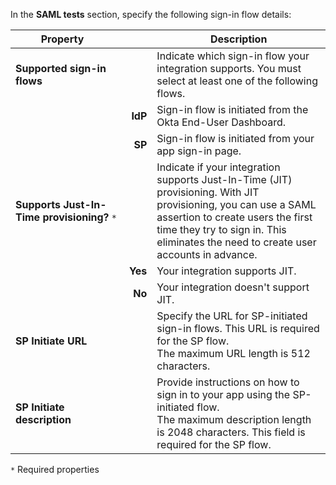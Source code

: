 In the **SAML tests** section, specify the following sign-in flow details:

| <div style="width:150px">Property</div> | &nbsp; | Description  |
| ----------------- | --: | ------------ |
| **Supported sign-in flows** | | Indicate which sign-in flow your integration supports. You must select at least one of the following flows. |
| | **IdP** | Sign-in flow is initiated from the Okta End-User Dashboard. |
| | **SP** | Sign-in flow is initiated from your app sign-in page. |
| **Supports Just-In-Time provisioning?** `*` | | Indicate if your integration supports Just-In-Time (JIT) provisioning. With JIT provisioning, you can use a SAML assertion to create users the first time they try to sign in. This eliminates the need to create user accounts in advance. |
| | **Yes** | Your integration supports JIT. |
| | **No** | Your integration doesn't support JIT. |
| **SP Initiate URL** | | Specify the URL for SP-initiated sign-in flows. This URL is required for the SP flow.<br>The maximum URL length is 512 characters.  |
| **SP Initiate description** | | Provide instructions on how to sign in to your app using the SP-initiated flow.<br>The maximum description length is 2048 characters. This field is required for the SP flow.|

`*` Required properties
